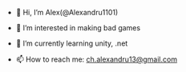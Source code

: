 - 👋 Hi, I’m Alex(@Alexandru1101)
- 👀 I’m interested in making bad games
- 🌱 I’m currently learning unity, .net

- 📫 How to reach me: ch.alexandru13@gmail.com


